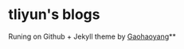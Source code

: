 # tliyun's blogs

Runing on Github + Jekyll theme by [Gaohaoyang](https://github.com/Gaohaoyang/gaohaoyang.github.io)**

